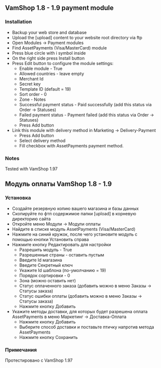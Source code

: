 ## VamShop 1.8 - 1.9 payment module

### Installation

* Backup your web store and database
* Upload the [upload] content to your website root directory via ftp
* Open Modules -> Payment modules
* Find AssetPayments (Visa/MasterCard) module
* Press blue circle with i symbol inside
* On the right side press Install button
* Press Edit button to configure the module settings:
  * Enable module - True
  * Allowed countries - leave empty
  * Merchant Id
  * Secret key
  * Template ID (default = 19)
  * Sort order - 0
  * Zone - Notes
  * Successful payment status - Paid successfully (add this status via Order -> Statuses)
  * Failed payment status - Payment failed (add this status via Order -> Statuses)
  * Press Add button
* Link this module with delivery method in Marketing -> Delivery-Payment
  * Press Add button
  * Select delivery method
  * Fill checkbox with AssetPayments payment method.
  
### Notes
Tested with VamShop 1.97

## Модуль оплаты VamShop 1.8 - 1.9

### Установка

* Создайте резервную копию вашего магазина и базы данных
* Скопируйте по фтп содержимое папки [upload] в корневую директорию сайта 
* Откройте меню Модули -> Модули оплаты 
* Найдите в списке модуль AssetPayments (Visa/MasterCard)
* Нажмите на синий кружок, после чего установите модуль с помощью кнопки Установить справа
* Нажмите кнопку Редактировать для настройки 
  * Разрешить модуль - True
  * Разрешенные страны - оставить пустым
  * Введите Id магазина
  * Введите Секретный ключ
  * Укажите Id шаблона (по-умолчанию = 19)
  * Порядок сортировки - 0
  * Зона (можно оставить нет)
  * Статус оплаченного заказа (добавить можно в меню Заказы -> Статусы заказа)
  * Статус ошибки оплаты (добавить можно в меню Заказы -> Статусы заказа)
  * Нажмите кнопку Добавить
* Укажите методы доставки, для которых будет разрешена оплата AssetPayments в меню Маркетинг -> Доставка-Оплата
  * Нажмите кнопку Добавить
  * Выберите способ доставки и поставьте птичку напротив метода AssetPayments
  * Нажмите кнопку Сохранить

### Примечания
Протестировано с VamShop 1.97
